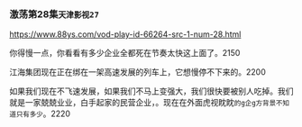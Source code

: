 ### 激荡第28集`天津影视27`
https://www.88ys.com/vod-play-id-66264-src-1-num-28.html

你得慢一点，你看看有多少企业全都死在节奏太快这上面了。2150

江海集团现在正在绑在一架高速发展的列车上，它想慢停不下来的。2200

如果我们现在不飞速发展，如果我们不马上变强大，我们很快要被别人吃掉。我们就是一家兢兢业业，白手起家的民营企业，。现在在外面虎视眈眈`的g企g方背景不知道只有多少`。2220
